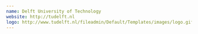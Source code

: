 ```yaml
---
name: Delft University of Technology
website: http://tudelft.nl
logo: http://www.tudelft.nl/fileadmin/Default/Templates/images/logo.gif
---
```

